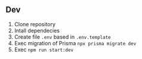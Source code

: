 ## Dev

1. Clone repository
2. Intall dependecies
3. Create file `.env` based in `.env.template`
4. Exec migration of Prisma `npx prisma migrate dev`
5. Exec `npm run start:dev`



  